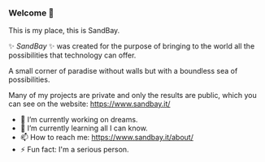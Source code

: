 ### Welcome 👋

This is my place, this is SandBay.

✨ _SandBay_ ✨ was created for the purpose of bringing to the world all the possibilities that technology can offer.

A small corner of paradise without walls but with a boundless sea of possibilities.

Many of my projects are private and only the results are public, which you can see on the website: https://www.sandbay.it/

- 🔭 I’m currently working on dreams.
- 🌱 I’m currently learning all I can know.
- 📫 How to reach me: https://www.sandbay.it/about/
- ⚡ Fun fact: I'm a serious person.

<!--
Here are some ideas to get you started:

- 🔭 I’m currently working on ...
- 🌱 I’m currently learning ...
- 👯 I’m looking to collaborate on ...
- 🤔 I’m looking for help with ...
- 💬 Ask me about ...
- 📫 How to reach me: ...
- 😄 Pronouns: ...
- ⚡ Fun fact: ...
-->
